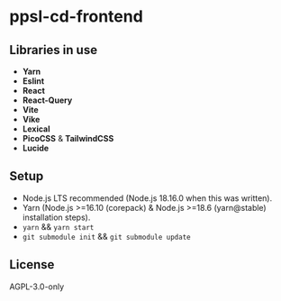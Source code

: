 # ppsl-cd-frontend

## Libraries in use

* **Yarn**
* **Eslint**
* **React**
* **React-Query**
* **Vite**
* **Vike**
* **Lexical**
* **PicoCSS** & **TailwindCSS**
* **Lucide**

## Setup

* Node.js LTS recommended (Node.js 18.16.0 when this was written).
* Yarn (Node.js >=16.10 (corepack) & Node.js >=18.6 (yarn@stable) installation steps).
* `yarn` && `yarn start`
* `git submodule init` && `git submodule update`

## License

AGPL-3.0-only
